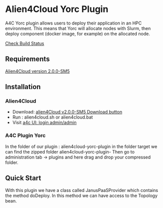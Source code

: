 # Alien4Cloud Yorc Plugin

A4C Yorc plugin allows users to deploy their application in an HPC environment.
This means that Yorc will allocate nodes with Slurm, then deploy component (docker image, for example) on the allocated node.

[Check Build Status](http://129.184.11.224/view/Janus%20A4C%20Plugin/)

## Requirements

[Alien4Cloud version 2.0.0-SM5](http://alien4cloud.github.io/#/documentation/2.0.0/index.html)


## Installation
### Alien4Cloud
* Download: [alien4Cloud v2.0.0-SM5 Download button](https://alien4cloud.github.io/)
* Run : alien4cloud.sh or alien4cloud.bat
* Visit [a4c UI: login admin/admin](http://localhost:8088)

### A4C Plugin Yorc
In the folder of our plugin : alien4cloud-yorc-plugin in the folder target we can find the zipped folder alien4cloud-yorc-plugin-<version>
Then go to administration tab -> plugins and here drag and drop your compressed folder.


## Quick Start
With this plugin we have a class called JanusPaaSProvider which contains the method doDeploy.
In this method we can have access to the Topology bean.
